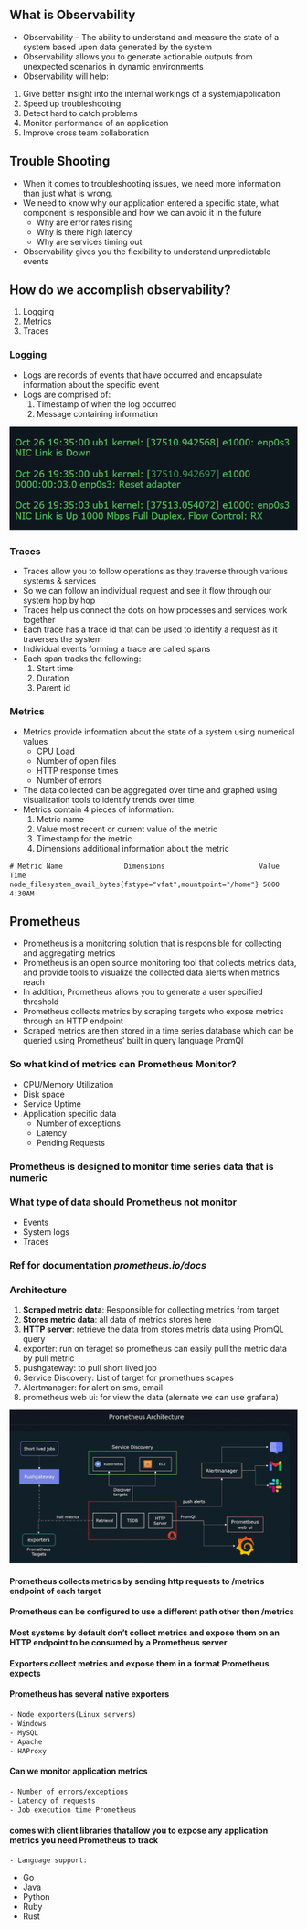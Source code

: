 ## What is Observability
- Observability – The ability to understand and measure the state of a system based upon data generated by the system
- Observability allows you to generate actionable outputs from unexpected scenarios in dynamic environments
- Observability will help:
1. Give better insight into the internal workings of a system/application
2. Speed up troubleshooting
3. Detect hard to catch problems
4. Monitor performance of an application
5. Improve cross team collaboration

## Trouble Shooting
- When it comes to troubleshooting issues, we need more information than just what is wrong.
- We need to know why our application entered a specific state, what component is responsible and how we can avoid it in the future
    - Why are error rates rising
    - Why is there high latency
    - Why are services timing out 
- Observability gives you the flexibility to understand unpredictable events

## How do we accomplish observability?
1. Logging
2. Metrics
3. Traces

### Logging
- Logs are records of events that have occurred and encapsulate information about the specific event
- Logs are comprised of:
    1. Timestamp of when the log occurred
    2. Message containing information

![alt text](image.png)

### Traces
- Traces allow you to follow operations as they traverse through various systems & services
- So we can follow an individual request and see it flow through our system hop by hop 
- Traces help us connect the dots on how processes and services work together
- Each trace has a trace id that can be used to identify a request as it traverses the system 
- Individual events forming a trace are called spans
- Each span tracks the following:
    1. Start time
    2. Duration
    3. Parent id

### Metrics
- Metrics provide information about the state of a system using numerical values
    - CPU Load
    - Number of open files
    - HTTP response times
    - Number of errors
- The data collected can be aggregated over time and graphed using visualization tools to identify trends over time
- Metrics contain 4 pieces of information:
    1. Metric name
    2. Value most recent or current value of the metric
    3. Timestamp for the metric
    4. Dimensions additional information about the metric
```t
# Metric Name               Dimensions                       Value  Time
node_filesystem_avail_bytes{fstype="vfat",mountpoint="/home"} 5000 4:30AM
```
## Prometheus
- Prometheus is a monitoring solution that is responsible for collecting and aggregating metrics
- Prometheus is an open source monitoring tool that collects metrics data, and provide tools to visualize the collected data alerts when metrics reach
- In addition, Prometheus allows you to generate a user specified threshold 
- Prometheus collects metrics by scraping targets who expose metrics through an HTTP endpoint
- Scraped metrics are then stored in a time series database which can be queried using Prometheus’ built in query language PromQl
### So what kind of metrics can Prometheus Monitor?
- CPU/Memory Utilization
- Disk space
- Service Uptime
- Application specific data
    - Number of exceptions
    - Latency
    - Pending Requests

### Prometheus is designed to monitor time series data that is numeric
### What type of data should Prometheus not monitor
- Events
- System logs
- Traces
### Ref for documentation *prometheus.io/docs*

### Architecture
1. **Scraped metric data**: Responsible for collecting metrics from target
2. **Stores metric data**: all data of metrics stores here
3. **HTTP server**: retrieve the data from stores metris data using PromQL query
4. exporter: run on teraget so prometheus can easily pull the metric data by pull metric
5. pushgateway: to pull short lived job
6. Service Discovery: List of target for promethues scapes
7. Alertmanager: for alert on sms, email
8. prometheus web ui: for view the data (alernate we can use grafana)

![alt text](image-1.png)

#### Prometheus collects metrics by sending http requests to /metrics endpoint of each target
#### Prometheus can be configured to use a different path other then /metrics
#### Most systems by default don’t collect metrics and expose them on an HTTP endpoint to be consumed by a Prometheus server
#### Exporters collect metrics and expose them in a format Prometheus expects
#### Prometheus has several native exporters 
    - Node exporters(Linux servers)
    - Windows
    - MySQL
    - Apache
    - HAProxy
#### Can we monitor application metrics
    - Number of errors/exceptions
    - Latency of requests
    - Job execution time Prometheus
#### comes with client libraries thatallow you to expose any application metrics you need Prometheus to track 
    - Language support:
- Go
- Java
- Python
- Ruby
- Rust